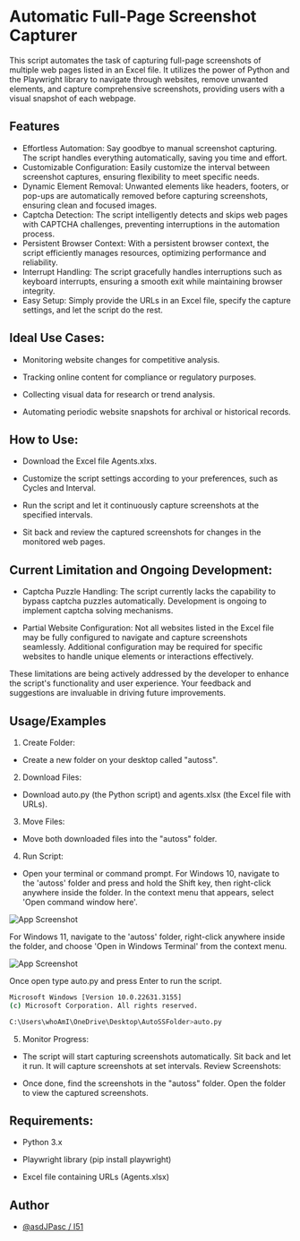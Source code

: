 
# Automatic Full-Page Screenshot Capturer

This script automates the task of capturing full-page screenshots of multiple web pages listed in an Excel file. It utilizes the power of Python and the Playwright library to navigate through websites, remove unwanted elements, and capture comprehensive screenshots, providing users with a visual snapshot of each webpage.


## Features

- Effortless Automation: Say goodbye to manual screenshot capturing. The script handles everything automatically, saving you time and effort.
- Customizable Configuration: Easily customize the interval between screenshot captures, ensuring flexibility to meet specific needs.
- Dynamic Element Removal: Unwanted elements like headers, footers, or pop-ups are automatically removed before capturing screenshots, ensuring clean and focused images.
- Captcha Detection: The script intelligently detects and skips web pages with CAPTCHA challenges, preventing interruptions in the automation process.
- Persistent Browser Context: With a persistent browser context, the script efficiently manages resources, optimizing performance and reliability.
- Interrupt Handling: The script gracefully handles interruptions such as keyboard interrupts, ensuring a smooth exit while maintaining browser integrity.
- Easy Setup: Simply provide the URLs in an Excel file, specify the capture settings, and let the script do the rest.


## Ideal Use Cases:
- Monitoring website changes for competitive analysis.

- Tracking online content for compliance or regulatory purposes.

- Collecting visual data for research or trend analysis.

- Automating periodic website snapshots for archival or historical records.
## How to Use:
- Download the Excel file Agents.xlxs.

- Customize the script settings according to your preferences, such as Cycles and Interval.

- Run the script and let it continuously capture screenshots at the specified intervals.

- Sit back and review the captured screenshots for changes in the monitored web pages.
## Current Limitation and Ongoing Development:
- Captcha Puzzle Handling: The script currently lacks the capability to bypass captcha puzzles automatically. Development is ongoing to implement captcha solving mechanisms.

- Partial Website Configuration: Not all websites listed in the Excel file may be fully configured to navigate and capture screenshots seamlessly. Additional configuration may be required for specific websites to handle unique elements or interactions effectively.

These limitations are being actively addressed by the developer to enhance the script's functionality and user experience. Your feedback and suggestions are invaluable in driving future improvements.
## Usage/Examples
1. Create Folder:

- Create a new folder on your desktop called "autoss".
2. Download Files:

- Download auto.py (the Python script) and agents.xlsx (the Excel file with URLs).

3. Move Files:

- Move both downloaded files into the "autoss" folder.

4. Run Script:

- Open your terminal or command prompt.
For Windows 10, navigate to the 'autoss' folder and press and hold the Shift key, then right-click anywhere inside the folder. In the context menu that appears, select 'Open command window here'.

![App Screenshot](https://www.groovypost.com/wp-content/uploads/2018/11/02-Open-command-window-here-option-added.png)

For Windows 11, navigate to the 'autoss' folder, right-click anywhere inside the folder, and choose 'Open in Windows Terminal' from the context menu.

![App Screenshot](https://allthings.how/content/images/wordpress/2021/11/allthings.how-how-to-open-command-prompt-window-inside-a-directory-on-windows-11-image-8.png)

Once open type auto.py and press Enter to run the script.
```bash
Microsoft Windows [Version 10.0.22631.3155]
(c) Microsoft Corporation. All rights reserved.

C:\Users\whoAmI\OneDrive\Desktop\AutoSSFolder>auto.py
```

5. Monitor Progress:

- The script will start capturing screenshots automatically.
Sit back and let it run. It will capture screenshots at set intervals.
Review Screenshots:

- Once done, find the screenshots in the "autoss" folder.
Open the folder to view the captured screenshots.

## Requirements:
- Python 3.x

- Playwright library (pip install playwright)

- Excel file containing URLs (Agents.xlsx)


## Author

- [@asdJPasc / I51](https://github.com/asdJPasc)

